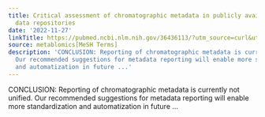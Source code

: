 ```yaml
---
title: Critical assessment of chromatographic metadata in publicly available metabolomics
  data repositories
date: '2022-11-27'
linkTitle: https://pubmed.ncbi.nlm.nih.gov/36436113/?utm_source=curl&utm_medium=rss&utm_campaign=pubmed-2&utm_content=1Zkrxt7ktlCbHBXEV3v65xxSnkSWNsJ1A6Fq3gBniKhGfIUslK&fc=20210907212339&ff=20221129201244&v=2.17.8
source: metablomics[MeSH Terms]
description: 'CONCLUSION: Reporting of chromatographic metadata is currently not unified.
  Our recommended suggestions for metadata reporting will enable more standardization
  and automatization in future ...'
---
```

CONCLUSION: Reporting of chromatographic metadata is currently not unified. Our recommended suggestions for metadata reporting will enable more standardization and automatization in future ...
